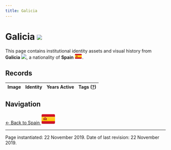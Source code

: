 ```yaml
---
title: Galicia
---
```


# Galicia <img src="/images/FlagKit/EU/ES/GA/GA@3x.png" class="flagkit-head">

This page contains institutional identity assets and visual history from **Galicia** <img src="/images/FlagKit/EU/ES/GA/GA.png" class="flagkit">, a nationality of **Spain** <img src="/images/FlagKit/EU/ES/ES.png" class="flagkit">.

## Records

| Image | Identity | Years Active | Tags ([?](/guide/flags.html#Flags-Aiding-in-Classification)) |
| :---: | :------- | :-----------:| :---: |

## Navigation

[← Back to Spain <img src="/images/FlagKit/EU/ES/ES@2x.png" class="flagkit">](../ES.html)

---

Page instantiated: 22 November 2019.
Date of last revision: 22 November 2019.